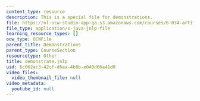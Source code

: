 ```yaml
---
content_type: resource
description: This is a special file for demonstrations.
file: https://ol-ocw-studio-app-qa.s3.amazonaws.com/courses/6-034-artificial-intelligence-fall-2010/6c062ac342cfd6aa4b8be040d66a41d0_demonstrate.jnlp
file_type: application/x-java-jnlp-file
learning_resource_types: []
ocw_type: OCWFile
parent_title: Demonstrations
parent_type: CourseSection
resourcetype: Other
title: demonstrate.jnlp
uid: 6c062ac3-42cf-d6aa-4b8b-e040d66a41d0
video_files:
  video_thumbnail_file: null
video_metadata:
  youtube_id: null
---
```

